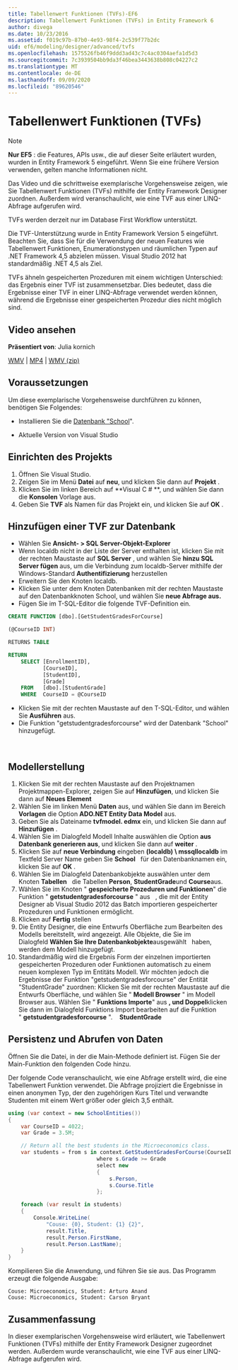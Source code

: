 ```yaml
---
title: Tabellenwert Funktionen (TVFs)-EF6
description: Tabellenwert Funktionen (TVFs) in Entity Framework 6
author: divega
ms.date: 10/23/2016
ms.assetid: f019c97b-87b0-4e93-98f4-2c539f77b2dc
uid: ef6/modeling/designer/advanced/tvfs
ms.openlocfilehash: 1575526fb46f9ddd3ad43c7c4ac0304aefa1d5d3
ms.sourcegitcommit: 7c3939504bb9da3f46bea3443638b808c04227c2
ms.translationtype: MT
ms.contentlocale: de-DE
ms.lasthandoff: 09/09/2020
ms.locfileid: "89620546"
---
```

# <a name="table-valued-functions-tvfs"></a>Tabellenwert Funktionen (TVFs)
> [!NOTE]
> **Nur EF5** : die Features, APIs usw., die auf dieser Seite erläutert wurden, wurden in Entity Framework 5 eingeführt. Wenn Sie eine frühere Version verwenden, gelten manche Informationen nicht.

Das Video und die schrittweise exemplarische Vorgehensweise zeigen, wie Sie Tabellenwert Funktionen (TVFs) mithilfe der Entity Framework Designer zuordnen. Außerdem wird veranschaulicht, wie eine TVF aus einer LINQ-Abfrage aufgerufen wird.

TVFs werden derzeit nur im Database First Workflow unterstützt.

Die TVF-Unterstützung wurde in Entity Framework Version 5 eingeführt. Beachten Sie, dass Sie für die Verwendung der neuen Features wie Tabellenwert Funktionen, Enumerationstypen und räumlichen Typen auf .NET Framework 4,5 abzielen müssen. Visual Studio 2012 hat standardmäßig .NET 4,5 als Ziel.

TVFs ähneln gespeicherten Prozeduren mit einem wichtigen Unterschied: das Ergebnis einer TVF ist zusammensetzbar. Dies bedeutet, dass die Ergebnisse einer TVF in einer LINQ-Abfrage verwendet werden können, während die Ergebnisse einer gespeicherten Prozedur dies nicht möglich sind.

## <a name="watch-the-video"></a>Video ansehen

**Präsentiert von**: Julia kornich

[WMV](https://download.microsoft.com/download/6/0/A/60A6E474-5EF3-4E1E-B9EA-F51D2DDB446A/HDI-ITPro-MSDN-winvideo-tvf.wmv)  |  [MP4](https://download.microsoft.com/download/6/0/A/60A6E474-5EF3-4E1E-B9EA-F51D2DDB446A/HDI-ITPro-MSDN-mp4video-tvf.m4v)  |  [WMV (zip)](https://download.microsoft.com/download/6/0/A/60A6E474-5EF3-4E1E-B9EA-F51D2DDB446A/HDI-ITPro-MSDN-winvideo-tvf.zip)

## <a name="pre-requisites"></a>Voraussetzungen

Um diese exemplarische Vorgehensweise durchführen zu können, benötigen Sie Folgendes:

- Installieren Sie die [Datenbank "School](xref:ef6/resources/school-database)".

- Aktuelle Version von Visual Studio

## <a name="set-up-the-project"></a>Einrichten des Projekts

1.  Öffnen Sie Visual Studio.
2.  Zeigen Sie im Menü **Datei** auf **neu**, und klicken Sie dann auf **Projekt** .
3.  Klicken Sie im linken Bereich auf **Visual C \# **, und wählen Sie dann die **Konsolen** Vorlage aus.
4.  Geben Sie **TVF** als Namen für das Projekt ein, und klicken Sie auf **OK** .

## <a name="add-a-tvf-to-the-database"></a>Hinzufügen einer TVF zur Datenbank

-   Wählen Sie **Ansicht- &gt; SQL Server-Objekt-Explorer**
-   Wenn localdb nicht in der Liste der Server enthalten ist, klicken Sie mit der rechten Maustaste auf **SQL Server** , und wählen Sie **hinzu SQL Server fügen** aus, um die Verbindung zum localdb-Server mithilfe der Windows-Standard **Authentifizierung** herzustellen
-   Erweitern Sie den Knoten localdb.
-   Klicken Sie unter dem Knoten Datenbanken mit der rechten Maustaste auf den Datenbankknoten School, und wählen Sie **neue Abfrage aus.**
-   Fügen Sie im T-SQL-Editor die folgende TVF-Definition ein.

``` SQL
CREATE FUNCTION [dbo].[GetStudentGradesForCourse]

(@CourseID INT)

RETURNS TABLE

RETURN
    SELECT [EnrollmentID],
           [CourseID],
           [StudentID],
           [Grade]
    FROM   [dbo].[StudentGrade]
    WHERE  CourseID = @CourseID
```

-   Klicken Sie mit der rechten Maustaste auf den T-SQL-Editor, und wählen Sie **Ausführen** aus.
-   Die Funktion "getstudentgradesforcourse" wird der Datenbank "School" hinzugefügt.

 

## <a name="create-a-model"></a>Modellerstellung

1.  Klicken Sie mit der rechten Maustaste auf den Projektnamen Projektmappen-Explorer, zeigen Sie auf **Hinzufügen**, und klicken Sie dann auf **Neues Element**
2.  Wählen Sie im linken Menü **Daten** aus, und wählen Sie dann im Bereich **Vorlagen** die Option **ADO.NET Entity Data Model** aus.
3.  Geben Sie als Dateiname **tvfmodel. edmx** ein, und klicken Sie dann auf **Hinzufügen** .
4.  Wählen Sie im Dialogfeld Modell Inhalte auswählen die Option **aus Datenbank generieren aus**, und klicken Sie dann auf **weiter** .
5.  Klicken Sie auf **neue Verbindung** eingeben **(localdb) \\ mssqllocaldb** im Textfeld Server Name geben Sie **School**   für den Datenbanknamen ein, klicken Sie auf **OK** .
6.  Wählen Sie im Dialogfeld Datenbankobjekte auswählen unter dem Knoten **Tabellen**   die Tabellen **Person**, **StudentGrade**und **Course**aus.  
7.  Wählen Sie im Knoten " **gespeicherte Prozeduren und Funktionen**" die Funktion " **getstudentgradesforcourse** " aus   , die mit der Entity Designer ab Visual Studio 2012 das Batch importieren gespeicherter Prozeduren und Funktionen ermöglicht.
8.  Klicken auf **Fertig** stellen
9.  Die Entity Designer, die eine Entwurfs Oberfläche zum Bearbeiten des Modells bereitstellt, wird angezeigt. Alle Objekte, die Sie im Dialogfeld **Wählen Sie Ihre Datenbankobjekte**ausgewählt   haben, werden dem Modell hinzugefügt.
10. Standardmäßig wird die Ergebnis Form der einzelnen importierten gespeicherten Prozeduren oder Funktionen automatisch zu einem neuen komplexen Typ im Entitäts Modell. Wir möchten jedoch die Ergebnisse der Funktion "getstudentgradesforcourse" der Entität "StudentGrade" zuordnen: Klicken Sie mit der rechten Maustaste auf die Entwurfs Oberfläche, und wählen Sie " **Modell Browser** " im Modell Browser aus. Wählen Sie " **Funktions Importe**" aus **, und Doppel**klicken Sie dann im Dialogfeld Funktions Import bearbeiten auf die Funktion " **getstudentgradesforcourse** ".    **StudentGrade**

## <a name="persist-and-retrieve-data"></a>Persistenz und Abrufen von Daten

Öffnen Sie die Datei, in der die Main-Methode definiert ist. Fügen Sie der Main-Funktion den folgenden Code hinzu.

Der folgende Code veranschaulicht, wie eine Abfrage erstellt wird, die eine Tabellenwert Funktion verwendet. Die Abfrage projiziert die Ergebnisse in einen anonymen Typ, der den zugehörigen Kurs Titel und verwandte Studenten mit einem Wert größer oder gleich 3,5 enthält.

``` csharp
using (var context = new SchoolEntities())
{
    var CourseID = 4022;
    var Grade = 3.5M;

    // Return all the best students in the Microeconomics class.
    var students = from s in context.GetStudentGradesForCourse(CourseID)
                            where s.Grade >= Grade
                            select new
                            {
                                s.Person,
                                s.Course.Title
                            };

    foreach (var result in students)
    {
        Console.WriteLine(
            "Couse: {0}, Student: {1} {2}",
            result.Title,  
            result.Person.FirstName,  
            result.Person.LastName);
    }
}
```

Kompilieren Sie die Anwendung, und führen Sie sie aus. Das Programm erzeugt die folgende Ausgabe:

```console
Couse: Microeconomics, Student: Arturo Anand
Couse: Microeconomics, Student: Carson Bryant
```

## <a name="summary"></a>Zusammenfassung

In dieser exemplarischen Vorgehensweise wird erläutert, wie Tabellenwert Funktionen (TVFs) mithilfe der Entity Framework Designer zugeordnet werden. Außerdem wurde veranschaulicht, wie eine TVF aus einer LINQ-Abfrage aufgerufen wird.
